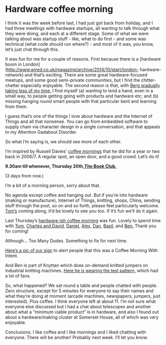 # Hardware coffee morning

I think it was the week before last, I had just got back from holiday, and I
had three meetings with hardware startups, all wanting to talk through what
they were doing, and each at a different stage. Some of what we were talking
about was startup stuff - like, what to do first - and some was technical
(what code should run where?) - and most of it was, you know, let’s just chat
through this.

It was fun for me for a couple of reasons. First because there is a [hardware
boom in London](http://www.wired.co.uk/magazine/archive/2014/10/start/london-
hardware-network) and that’s exciting. There are some great hardware-focused
meetups, and some good semi-private communities, but I find the chitter-
chatter especially enjoyable. The second reason is that, with [Berg gradually
taking less of my time,](http://blog.bergcloud.com/2014/09/09/week-483/) I
find myself (a) wanting to lend a hand, even in a small way, to people getting
going with products and hardware etc; and (b) missing hanging round smart
people with that particular bent and learning from them.

I guess that’s one of the things I love about hardware and the Internet of
Things and all that nonsense. You can go from embedded software to supply
chain via character design in a single conversation, and that appeals to my
Attention Gadabout Disorder.

So what I’m saying is, we should see more of each other.

I’m inspired by Russell Davies’ [coffee
mornings](http://russelldavies.typepad.com/planning/coffee_morning/) that he
did for a year or two back in 2006/7. A regular spot, an open door, and a good
crowd. Let’s do it!

**9.30am till whenever, Thursday 20th,[The Book
Club.](http://www.wearetbc.com)**

(3 days from now.)

I’m a bit of a morning person, sorry about that.

No agenda except coffee and hanging out. But if you’re into hardware (making
or manufacture), Internet of Things, knitting, shops, China, sending stuff
through the post, so on and so forth, please feel particularly welcome.
[Tom’s](http://tomtaylor.co.uk) coming along, it’d be lovely to see you too.
If it’s fun we’ll do it again.

Last Thursday’s [hardware-ish coffee
morning](/home/2014/11/17/hardware_coffee_morning) was fun. Lovely to spend
time with [Tom,](http://tomtaylor.co.uk) [Charles and
David,](http://www.winnowsolutions.com) [Daniel,](http://graftt.com)
[Alex,](http://alexfleetwood.com) [Dan,](http://www.iamdanw.com)
[Basil,](http://www.telescopecards.com) and [Ben.](http://knyttan.com) Thank
you for coming!

Although… Too Many Dudes. Something to fix for next time.

[Here’s a pic of our sign](http://instagram.com/p/vnkiudqpTh/?modal=true) to
alert people that this was a Coffee Morning With Intent.

And Ben is part of Knyttan which does on-demand knitted jumpers on industrial
knitting machines. [Here he is wearing the test
pattern,](http://instagram.com/p/vnfWVMKpS4/?modal=true) which had a lot of
fans.

So, what happened? We sat round a table and people chatted with people. Zero
structure, except for 5 minutes for everyone to say their names and what
they’re doing at moment (arcade machines, newspapers, jumpers, just
interested). Plus coffee. I think everyone left at about 11. I’m not sure what
everyone else discussed but I had a chat about telescopes and another about
what a “minimum viable product” is in hardware, and also I found out about a
hardware/making cluster at Somerset House, all of which was very enjoyable.

Conclusions. I like coffee and I like mornings and I liked chatting with
everyone. There will be another! Probably next week. I’ll let you know.

